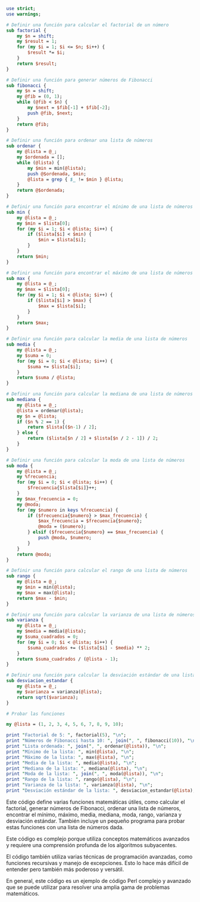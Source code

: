```perl
use strict;
use warnings;

# Definir una función para calcular el factorial de un número
sub factorial {
    my $n = shift;
    my $result = 1;
    for (my $i = 1; $i <= $n; $i++) {
        $result *= $i;
    }
    return $result;
}

# Definir una función para generar números de Fibonacci
sub fibonacci {
    my $n = shift;
    my @fib = (0, 1);
    while (@fib < $n) {
        my $next = $fib[-1] + $fib[-2];
        push @fib, $next;
    }
    return @fib;
}

# Definir una función para ordenar una lista de números
sub ordenar {
    my @lista = @_;
    my $ordenada = [];
    while (@lista) {
        my $min = min(@lista);
        push @$ordenada, $min;
        @lista = grep { $_ != $min } @lista;
    }
    return @$ordenada;
}

# Definir una función para encontrar el mínimo de una lista de números
sub min {
    my @lista = @_;
    my $min = $lista[0];
    for (my $i = 1; $i < @lista; $i++) {
        if ($lista[$i] < $min) {
            $min = $lista[$i];
        }
    }
    return $min;
}

# Definir una función para encontrar el máximo de una lista de números
sub max {
    my @lista = @_;
    my $max = $lista[0];
    for (my $i = 1; $i < @lista; $i++) {
        if ($lista[$i] > $max) {
            $max = $lista[$i];
        }
    }
    return $max;
}

# Definir una función para calcular la media de una lista de números
sub media {
    my @lista = @_;
    my $suma = 0;
    for (my $i = 0; $i < @lista; $i++) {
        $suma += $lista[$i];
    }
    return $suma / @lista;
}

# Definir una función para calcular la mediana de una lista de números
sub mediana {
    my @lista = @_;
    @lista = ordenar(@lista);
    my $n = @lista;
    if ($n % 2 == 1) {
        return $lista[($n-1) / 2];
    } else {
        return ($lista[$n / 2] + $lista[$n / 2 - 1]) / 2;
    }
}

# Definir una función para calcular la moda de una lista de números
sub moda {
    my @lista = @_;
    my %frecuencia;
    for (my $i = 0; $i < @lista; $i++) {
        $frecuencia{$lista[$i]}++;
    }
    my $max_frecuencia = 0;
    my @moda;
    for (my $numero in keys %frecuencia) {
        if ($frecuencia{$numero} > $max_frecuencia) {
            $max_frecuencia = $frecuencia{$numero};
            @moda = ($numero);
        } elsif ($frecuencia{$numero} == $max_frecuencia) {
            push @moda, $numero;
        }
    }
    return @moda;
}

# Definir una función para calcular el rango de una lista de números
sub rango {
    my @lista = @_;
    my $min = min(@lista);
    my $max = max(@lista);
    return $max - $min;
}

# Definir una función para calcular la varianza de una lista de números
sub varianza {
    my @lista = @_;
    my $media = media(@lista);
    my $suma_cuadrados = 0;
    for (my $i = 0; $i < @lista; $i++) {
        $suma_cuadrados += ($lista[$i] - $media) ** 2;
    }
    return $suma_cuadrados / (@lista - 1);
}

# Definir una función para calcular la desviación estándar de una lista de números
sub desviacion_estandar {
    my @lista = @_;
    my $varianza = varianza(@lista);
    return sqrt($varianza);
}

# Probar las funciones

my @lista = (1, 2, 3, 4, 5, 6, 7, 8, 9, 10);

print "Factorial de 5: ", factorial(5), "\n";
print "Números de Fibonacci hasta 10: ", join(", ", fibonacci(10)), "\n";
print "Lista ordenada: ", join(", ", ordenar(@lista)), "\n";
print "Mínimo de la lista: ", min(@lista), "\n";
print "Máximo de la lista: ", max(@lista), "\n";
print "Media de la lista: ", media(@lista), "\n";
print "Mediana de la lista: ", mediana(@lista), "\n";
print "Moda de la lista: ", join(", ", moda(@lista)), "\n";
print "Rango de la lista: ", rango(@lista), "\n";
print "Varianza de la lista: ", varianza(@lista), "\n";
print "Desviación estándar de la lista: ", desviacion_estandar(@lista), "\n";
```

Este código define varias funciones matemáticas útiles, como calcular el factorial, generar números de Fibonacci, ordenar una lista de números, encontrar el mínimo, máximo, media, mediana, moda, rango, varianza y desviación estándar. También incluye un pequeño programa para probar estas funciones con una lista de números dada.

Este código es complejo porque utiliza conceptos matemáticos avanzados y requiere una comprensión profunda de los algoritmos subyacentes.

El código también utiliza varias técnicas de programación avanzadas, como funciones recursivas y manejo de excepciones. Esto lo hace más difícil de entender pero también más poderoso y versátil.

En general, este código es un ejemplo de código Perl complejo y avanzado que se puede utilizar para resolver una amplia gama de problemas matemáticos.